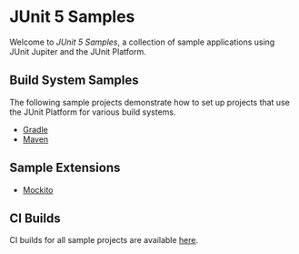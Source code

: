 # JUnit 5 Samples

Welcome to _JUnit 5 Samples_, a collection of sample applications
using JUnit Jupiter and the JUnit Platform.

## Build System Samples

The following sample projects demonstrate how to set up projects
that use the JUnit Platform for various build systems.

- [Gradle](https://github.com/junit-team/junit5-samples/tree/master/junit5-gradle-consumer)
- [Maven](https://github.com/junit-team/junit5-samples/tree/master/junit5-maven-consumer)

## Sample Extensions

- [Mockito](https://github.com/junit-team/junit5-samples/tree/master/junit5-mockito-extension)

## CI Builds

CI builds for all sample projects are available [here](https://junit.ci.cloudbees.com/job/JUnit%205%20Samples/).
